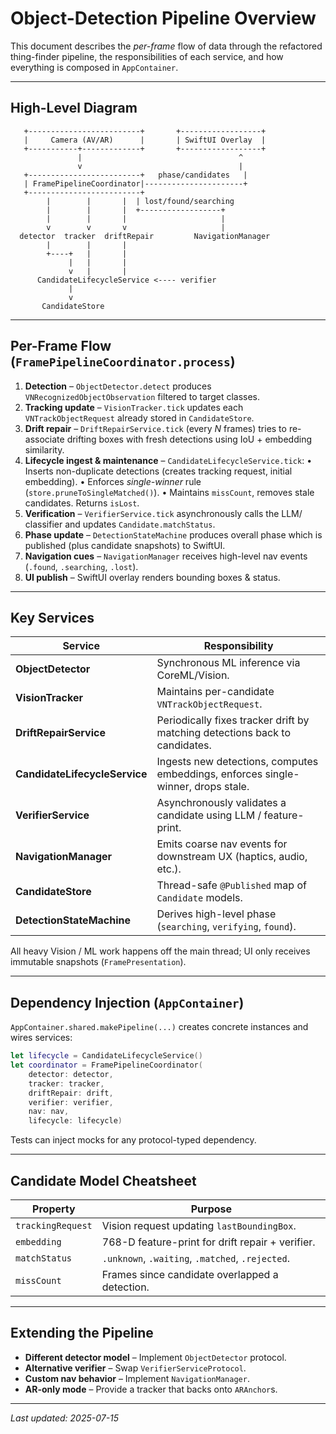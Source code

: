 # Object-Detection Pipeline Overview

This document describes the _per-frame_ flow of data through the refactored
thing-finder pipeline, the responsibilities of each service, and how everything
is composed in `AppContainer`.

---

## High-Level Diagram

```text
   +-------------------------+       +------------------+
   |     Camera (AV/AR)      |       | SwiftUI Overlay  |
   +-----------+-------------+       +------------------+
               |                                   ^
               v                                   |
   +-------------------------+   phase/candidates   |
   | FramePipelineCoordinator|----------------------+
   +-------------------------+
        |        |       |  | lost/found/searching
        |        |       |  +------------------+
        |        |       |                     |
        v        v       v                     |
  detector  tracker  driftRepair         NavigationManager
        |        |       |
        +----+   |       |
             |   |       |
             v   |       |
      CandidateLifecycleService <---- verifier
             |
             v
       CandidateStore
```

---

## Per-Frame Flow (`FramePipelineCoordinator.process`)

1. **Detection** – `ObjectDetector.detect` produces `VNRecognizedObjectObservation`
   filtered to target classes.
2. **Tracking update** – `VisionTracker.tick` updates each `VNTrackObjectRequest`
   already stored in `CandidateStore`.
3. **Drift repair** – `DriftRepairService.tick` (every _N_ frames) tries to
   re-associate drifting boxes with fresh detections using IoU + embedding
   similarity.
4. **Lifecycle ingest & maintenance** – `CandidateLifecycleService.tick`:
   • Inserts non-duplicate detections (creates tracking request, initial
   embedding).
   • Enforces _single-winner_ rule (`store.pruneToSingleMatched()`).
   • Maintains `missCount`, removes stale candidates. Returns `isLost`.
5. **Verification** – `VerifierService.tick` asynchronously calls the LLM/
   classifier and updates `Candidate.matchStatus`.
6. **Phase update** – `DetectionStateMachine` produces overall phase which is
   published (plus candidate snapshots) to SwiftUI.
7. **Navigation cues** – `NavigationManager` receives high-level nav events
   (`.found`, `.searching`, `.lost`).
8. **UI publish** – SwiftUI overlay renders bounding boxes & status.

---

## Key Services

| Service                       | Responsibility                                                                    |
| ----------------------------- | --------------------------------------------------------------------------------- |
| **ObjectDetector**            | Synchronous ML inference via CoreML/Vision.                                       |
| **VisionTracker**             | Maintains per-candidate `VNTrackObjectRequest`.                                   |
| **DriftRepairService**        | Periodically fixes tracker drift by matching detections back to candidates.       |
| **CandidateLifecycleService** | Ingests new detections, computes embeddings, enforces single-winner, drops stale. |
| **VerifierService**           | Asynchronously validates a candidate using LLM / feature-print.                   |
| **NavigationManager**         | Emits coarse nav events for downstream UX (haptics, audio, etc.).                 |
| **CandidateStore**            | Thread-safe `@Published` map of `Candidate` models.                               |
| **DetectionStateMachine**     | Derives high-level phase (`searching`, `verifying`, `found`).                     |

All heavy Vision / ML work happens off the main thread; UI only receives immutable
snapshots (`FramePresentation`).

---

## Dependency Injection (`AppContainer`)

`AppContainer.shared.makePipeline(...)` creates concrete instances and wires
services:

```swift
let lifecycle = CandidateLifecycleService()
let coordinator = FramePipelineCoordinator(
    detector: detector,
    tracker: tracker,
    driftRepair: drift,
    verifier: verifier,
    nav: nav,
    lifecycle: lifecycle)
```

Tests can inject mocks for any protocol-typed dependency.

---

## Candidate Model Cheatsheet

| Property          | Purpose                                          |
| ----------------- | ------------------------------------------------ |
| `trackingRequest` | Vision request updating `lastBoundingBox`.       |
| `embedding`       | 768-D feature-print for drift repair + verifier. |
| `matchStatus`     | `.unknown`, `.waiting`, `.matched`, `.rejected`. |
| `missCount`       | Frames since candidate overlapped a detection.   |

---

## Extending the Pipeline

- **Different detector model** – Implement `ObjectDetector` protocol.
- **Alternative verifier** – Swap `VerifierServiceProtocol`.
- **Custom nav behavior** – Implement `NavigationManager`.
- **AR-only mode** – Provide a tracker that backs onto `ARAnchor`s.

---

_Last updated: 2025-07-15_
